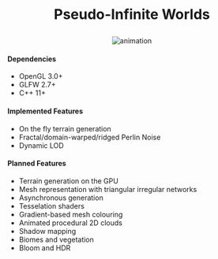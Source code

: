  # <p align="center"> Pseudo-Infinite Worlds </p>
 <p align="center"> <img src="https://i.imgur.com/bMCnCEP.png" alt="animation" /> </p>

#### Dependencies

- OpenGL 3.0+  
- GLFW 2.7+  
- C++ 11+

#### Implemented Features
- On the fly terrain generation
- Fractal/domain-warped/ridged Perlin Noise
- Dynamic LOD

#### Planned Features
- Terrain generation on the GPU
- Mesh representation with triangular irregular networks
- Asynchronous generation
- Tesselation shaders
- Gradient-based mesh colouring
- Animated procedural 2D clouds
- Shadow mapping
- Biomes and vegetation
- Bloom and HDR
